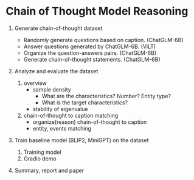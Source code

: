 # Chain of Thought Model Reasoning

1. Generate chain-of-thought dataset
    - Randomly generate questions based on caption. (ChatGLM-6B)
    - Answer questions generated by ChatGLM-6B. (ViLT)
    - Organize the question-answers pairs. (ChatGLM-6B)
    - Generate chain-of-thought statements. (ChatGLM-6B)

2. Analyze and evaluate the dataset
    1. overview
        - sample density
            - What are the characteristics? Number? Entity type?
            - What is the target characteristics?
        - stability of eigenvalue
    2. chain-of-thought to caption matching
        - organize(reason) chain-of-thought to caption
        - entity, events matching

3. Train baseline model (BLIP2, MiniGPT) on the dataset
    1. Training model
    2. Gradio demo

4. Summary, report and paper
